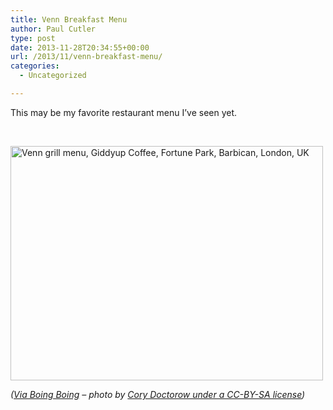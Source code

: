 ```yaml
---
title: Venn Breakfast Menu
author: Paul Cutler
type: post
date: 2013-11-28T20:34:55+00:00
url: /2013/11/venn-breakfast-menu/
categories:
  - Uncategorized

---
```

This may be my favorite restaurant menu I&#8217;ve seen yet.

&nbsp;
  
[<img src="https://i1.wp.com/farm8.staticflickr.com/7421/11082104723_b85f3d1ffc.jpg?resize=500%2C375" width="500" height="375" alt="Venn grill menu, Giddyup Coffee, Fortune Park, Barbican, London, UK" data-recalc-dims="1" />][1]

_([Via Boing Boing][2] &#8211; photo by [Cory Doctorow under a CC-BY-SA license][3])_

 [1]: http://www.flickr.com/photos/doctorow/11082104723/ "Venn grill menu, Giddyup Coffee, Fortune Park, Barbican, London, UK by gruntzooki, on Flickr"
 [2]: http://boingboing.net/2013/11/27/venn-menu.html
 [3]: http://www.flickr.com/photos/doctorow/11082104723/